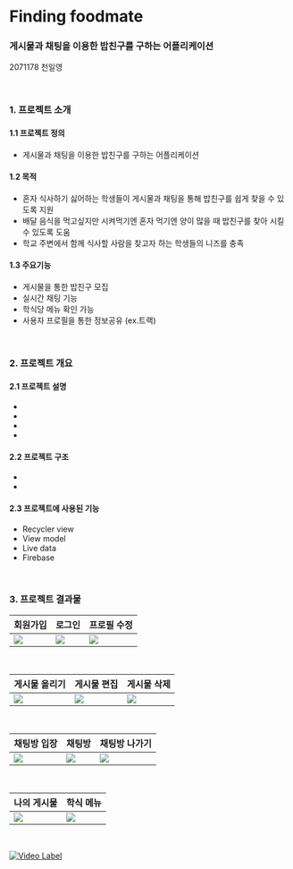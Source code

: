 # Finding foodmate
### 게시물과 채팅을 이용한 밥친구를 구하는 어플리케이션
2071178 천일영

<br/>

### 1. 프로젝트 소개

#### 1.1 프로젝트 정의
* 게시물과 채팅을 이용한 밥친구를 구하는 어플리케이션
#### 1.2 목적
* 혼자 식사하기 싫어하는 학생들이 게시물과 채팅을 통해 밥친구를 쉽게 찾을 수 있도록 지원
* 배달 음식을 먹고싶지만 시켜먹기엔 혼자 먹기엔 양이 많을 때 밥친구를 찾아 시킬 수 있도록 도움
* 학교 주변에서 함께 식사할 사람을 찾고자 하는 학생들의 니즈를 충족
#### 1.3 주요기능
* 게시물을 통한 밥친구 모집
* 실시간 채팅 기능
* 학식당 메뉴 확인 가능
* 사용자 프로필을 통한 정보공유 (ex.트랙)

<br/>

### 2. 프로젝트 개요
#### 2.1 프로젝트 설명
*
*
*
*
#### 2.2 프로젝트 구조
*
*
#### 2.3 프로젝트에 사용된 기능
* Recycler view
* View model
* Live data
* Firebase

<br/>

### 3. 프로젝트 결과물
| 회원가입 | 로그인 | 프로필 수정 |
| --- | --- | --- |
|<img src = "https://github.com/Cheonilyeong/Finding-foodmate/assets/147039081/097960cc-fff4-48b9-af38-a455bd4c1ebd"> | <img src = "https://github.com/Cheonilyeong/Finding-foodmate/assets/147039081/985967b6-ccc6-47d9-8fa2-4da9976a7561">|<img src = "https://github.com/Cheonilyeong/Finding-foodmate/assets/147039081/94a9c64b-7fc1-4442-abe5-45770e37da7e">|

<br/>

| 게시물 올리기 | 게시물 편집 | 게시물 삭제 |
| --- | --- | --- |
|<img src = "https://github.com/Cheonilyeong/Finding-foodmate/assets/147039081/175ebdeb-f217-4835-a1ae-8e53121f5015">|<img src = "https://github.com/Cheonilyeong/Finding-foodmate/assets/147039081/bd13dc3a-d0c9-44d9-87cb-8aecbadf9b70">|<img src = "https://github.com/Cheonilyeong/Finding-foodmate/assets/147039081/49149191-b8d7-4e40-a026-6e83062154de">| 

<br/>

| 채팅방 입장 | 채팅방 | 채팅방 나가기 |
| --- | --- | --- |
|<img src = "https://github.com/Cheonilyeong/Finding-foodmate/assets/147039081/6b037056-ed57-4976-85a3-12a019f73a59">|<img src = "https://github.com/Cheonilyeong/Finding-foodmate/assets/147039081/3b87528a-0a56-4b05-9827-e369feda7240">|<img src = "https://github.com/Cheonilyeong/Finding-foodmate/assets/147039081/2722ea65-5faf-437f-b9cb-7b31c5d4a5ae">|

<br/>

| 나의 게시물 | 학식 메뉴 |
| --- | --- |
|<img src = "https://github.com/Cheonilyeong/Finding-foodmate/assets/147039081/ad2b14d6-bcea-49fb-bb15-b17e2b8cf54e">|<img src = "https://github.com/Cheonilyeong/Finding-foodmate/assets/147039081/81afa0e5-604a-4e63-b5b7-b6454347d718">|

<br/>

[![Video Label](http://img.youtube.com/vi/7-AnTPpGedE/0.jpg)](https://youtu.be/7-AnTPpGedE)

